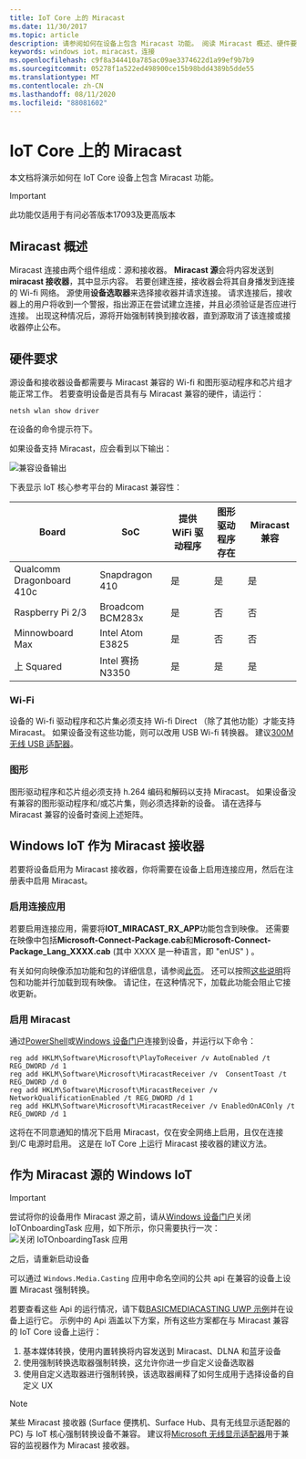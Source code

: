 ```yaml
---
title: IoT Core 上的 Miracast
ms.date: 11/30/2017
ms.topic: article
description: 请参阅如何在设备上包含 Miracast 功能。 阅读 Miracast 概述、硬件要求，以及如何使 Windows IoT 成为 Miracast 接收器或源。
keywords: windows iot，miracast，连接
ms.openlocfilehash: c9f8a344410a785ac09ae3374622d1a99ef9b7b9
ms.sourcegitcommit: 05278f1a522ed498900ce15b98bdd4389b5dde55
ms.translationtype: MT
ms.contentlocale: zh-CN
ms.lasthandoff: 08/11/2020
ms.locfileid: "88081602"
---
```

# <a name="miracast-on-iot-core"></a>IoT Core 上的 Miracast

本文档将演示如何在 IoT Core 设备上包含 Miracast 功能。

> [!IMPORTANT]
> 此功能仅适用于有问必答版本17093及更高版本

## <a name="miracast-overview"></a>Miracast 概述

Miracast 连接由两个组件组成：源和接收器。 **Miracast 源**会将内容发送到**miracast 接收器**，其中显示内容。 若要创建连接，接收器会将其自身播发到连接的 Wi-fi 网络。 源使用**设备选取器**来选择接收器并请求连接。 请求连接后，接收器上的用户将收到一个警报，指出源正在尝试建立连接，并且必须验证是否应进行连接。 出现这种情况后，源将开始强制转换到接收器，直到源取消了该连接或接收器停止公布。

## <a name="hardware-requirements"></a>硬件要求

源设备和接收器设备都需要与 Miracast 兼容的 Wi-fi 和图形驱动程序和芯片组才能正常工作。 若要查明设备是否具有与 Miracast 兼容的硬件，请运行： 
```
netsh wlan show driver
```
在设备的命令提示符下。

如果设备支持 Miracast，应会看到以下输出：

![兼容设备输出](../media/Miracast/CompatibleDevice.png)

下表显示 IoT 核心参考平台的 Miracast 兼容性：

| Board | SoC | 提供 WiFi 驱动程序 | 图形驱动程序存在 | Miracast 兼容 |
|-------|-----|----------------------|--------------------------|---------------------|
| Qualcomm Dragonboard 410c | Snapdragon 410 | 是 | 是 | 是 |
| Raspberry Pi 2/3 | Broadcom BCM283x | 是 | 否 | 否 |
| Minnowboard Max | Intel Atom E3825 | 是 | 否 | 否 |
| 上 Squared | Intel 赛扬 N3350 | 是 | 是 | 是 |


### <a name="wi-fi"></a>Wi-Fi

设备的 Wi-fi 驱动程序和芯片集必须支持 Wi-fi Direct （除了其他功能）才能支持 Miracast。 如果设备没有这些功能，则可以改用 USB Wi-fi 转换器。 建议[300M 无线 USB 适配器](http://a.co/fdhEhV9)。

### <a name="graphics"></a>图形

图形驱动程序和芯片组必须支持 h.264 编码和解码以支持 Miracast。 如果设备没有兼容的图形驱动程序和/或芯片集，则必须选择新的设备。 请在选择与 Miracast 兼容的设备时查阅上述矩阵。

## <a name="windows-iot-as-a-miracast-sink"></a>Windows IoT 作为 Miracast 接收器

若要将设备启用为 Miracast 接收器，你将需要在设备上启用连接应用，然后在注册表中启用 Miracast。

### <a name="enable-the-connect-app"></a>启用连接应用

若要启用连接应用，需要将**IOT_MIRACAST_RX_APP**功能包含到映像。 还需要在映像中包括**Microsoft-Connect-Package.cab**和**Microsoft-Connect-Package_Lang_XXXX.cab** (其中 XXXX 是一种语言，即 "enUS" ) 。 

有关如何向映像添加功能和包的详细信息，请参阅[此页](https://docs.microsoft.com/windows-hardware/manufacture/iot/deploy-your-app-with-a-standard-board#update-the-feature-manifest)。 还可以按照[这些说明](https://docs.microsoft.com/windows/iot-core/build-your-image/createinstallpackage)将包和功能并行加载到现有映像。 请记住，在这种情况下，加载此功能会阻止它接收更新。


### <a name="enable-miracast"></a>启用 Miracast

通过[PowerShell](https://docs.microsoft.com/windows/iot-core/connect-your-device/powershell)或[Windows 设备门户](https://docs.microsoft.com/windows/iot-core/manage-your-device/deviceportal)连接到设备，并运行以下命令：
```
reg add HKLM\Software\Microsoft\PlayToReceiver /v AutoEnabled /t REG_DWORD /d 1  
reg add HKLM\Software\Microsoft\MiracastReceiver /v  ConsentToast /t REG_DWORD /d 0  
reg add HKLM\Software\Microsoft\MiracastReceiver /v NetworkQualificationEnabled /t REG_DWORD /d 1  
reg add HKLM\Software\Microsoft\MiracastReceiver /v EnabledOnACOnly /t REG_DWORD /d 1  
```
这将在不同意通知的情况下启用 Miracast，仅在安全网络上启用，且仅在连接到/C 电源时启用。 这是在 IoT Core 上运行 Miracast 接收器的建议方法。

## <a name="windows-iot-as-a-miracast-source"></a>作为 Miracast 源的 Windows IoT

> [!IMPORTANT]
> 尝试将你的设备用作 Miracast 源之前，请从[Windows 设备门户](https://docs.microsoft.com/windows/iot-core/manage-your-device/deviceportal)关闭 IoTOnboardingTask 应用，如下所示，你只需要执行一次： ![ 关闭 IoTOnboardingTask 应用](../media/Miracast/IoTOnboardingOff.gif)
>
> 之后，请重新启动设备

可以通过 `Windows.Media.Casting` 应用中命名空间的公共 api 在兼容的设备上设置 Miracast 强制转换。

若要查看这些 Api 的运行情况，请下载[BASICMEDIACASTING UWP 示例](https://github.com/Microsoft/Windows-universal-samples/tree/master/Samples/BasicMediaCasting)并在设备上运行它。 示例中的 Api 涵盖以下方案，所有这些方案都在与 Miracast 兼容的 IoT Core 设备上运行：
1. 基本媒体转换，使用内置转换将内容发送到 Miracast、DLNA 和蓝牙设备
2. 使用强制转换选取器强制转换，这允许你进一步自定义设备选取器
3. 使用自定义选取器进行强制转换，该选取器阐释了如何生成用于选择设备的自定义 UX

> [!NOTE]
> 某些 Miracast 接收器 (Surface 便携机、Surface Hub、具有无线显示适配器的 PC) 与 IoT 核心强制转换设备不兼容。 建议将[Microsoft 无线显示适配器](https://www.microsoft.com/accessories/en-us/products/adapters/wireless-display-adapter-2/p3q-00001)用于兼容的监视器作为 Miracast 接收器。
